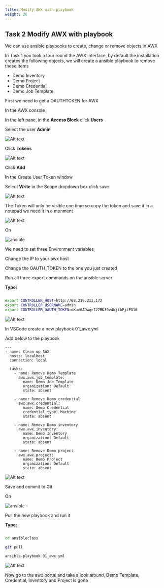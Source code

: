 ```yaml
---
title: Modify AWX with playbook
weight: 20
---
```


## Task 2 Modify AWX with playbook

We can use ansible playbooks to create, change or remove objects in AWX

In Task 1 you took a tour round the AWX interface, by default the installation creates the following objects, we will create a ansible playbook to remove these items

- Demo Inventory
- Demo Project
- Demo Credential
- Demo Job Template

First we need to get a OAUTHTOKEN for AWX

In the AWX console

In the left pane, in the __Access Block__ click __Users__

Select the user __Admin__

![Alt text](images/01_ansible_tower_adminuser.png?raw=true "select admin user")

Click __Tokens__

![Alt text](images/02_ansible_tower_token.png?raw=true "admin token")

Click __Add__

In the Create User Token window

Select __Write__ in the Scope dropdown box click save

![Alt text](images/03_ansible_tower_create_token.png?raw=true "create admin token")

The Token will only be visible one time so copy the token and save it in a notepad we need it in a monment

![Alt text](images/04_ansible_tower_view_token.png?raw=true "view admin token")

On

![ansible](/images/ansible.png)

We need to set three Environment variables

Change the IP to your awx host

Change the OAUTH_TOKEN to the one you just created

Run all three export commands on the ansible server

__Type:__

```bash

export CONTROLLER_HOST=http://68.219.213.172
export CONTROLLER_USERNAME=admin
export CONTROLLER_OAUTH_TOKEN=oKux6ADwqn127BK3Ov4WjfbPjtPG16

```

![Alt text](images/05_ansible_tower_export_token.png?raw=true "export token")

In VSCode create a new playbook 01_awx.yml

Add below to the playbook

```ansible
---
- name: Clean up AWX
  hosts: localhost
  connection: local

  tasks:
    - name: Remove Demo Template
      awx.awx.job_template:
        name: Demo Job Template
        organization: Default
        state: absent

    - name: Remove Demo credential
      awx.awx.credential:
        name: Demo Credential
        credential_type: Machine
        state: absent

    - name: Remove Demo inventory
      awx.awx.inventory:
        name: Demo Inventory
        organization: Default
        state: absent

    - name: Remove Demo project
      awx.awx.project:
        name: Demo Project
        organization: Default
        state: absent

```

![Alt text](images/06_create_awx_playbook.png?raw=true "awx playbook")

Save and commit to Git

On

![ansible](/images/ansible.png)

Pull the new playbook and run it

__Type:__

```bash

cd ansibleclass

git pull

ansible-playbook 01_awx.yml

```

![Alt text](images/07_run_awx_playbook.png?raw=true "awx playbook run")

Now go to the awx portal and take a look around, Demo Template, Credential, Inventory and Project is gone
